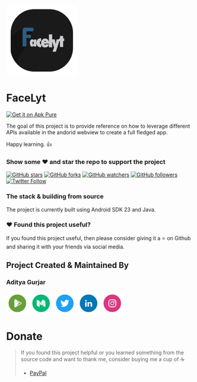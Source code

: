 ![FaceLyt](https://raw.githubusercontent.com/adityadroid/facelyt/phase2/app/src/main/res/mipmap-xxxhdpi/ic_launcher.png)

# FaceLyt

<a href='https://apkpure.com/facelyt-for-facebook-lite/com.adityaadi1467.facelytx'><img alt='Get it on Apk Pure' src='https://static.apkpure.com/www/static/imgs/logo_new.png' height=32px/></a>

The goal of this project is to provide reference on how to leverage different APIs available in the andorid webview to create a full fledged app. 


Happy learning. :+1:

### Show some :heart: and star the repo to support the project

[![GitHub stars](https://img.shields.io/github/stars/adityadroid/facelyt.svg?style=social&label=Star)](https://github.com/adityadroid/facelyt) [![GitHub forks](https://img.shields.io/github/forks/adityadroid/facelyt.svg?style=social&label=Fork)](https://github.com/adityadroid/facelyt/fork) [![GitHub watchers](https://img.shields.io/github/watchers/adityadroid/facelyt.svg?style=social&label=Watch)](https://github.com/adityadroid/facelyt) [![GitHub followers](https://img.shields.io/github/followers/adityadroid.svg?style=social&label=Follow)](https://github.com/adityadroid/facelyt)
[![Twitter Follow](https://img.shields.io/twitter/follow/adityadroid.svg?style=social)](https://twitter.com/adityadroid)


### The stack & building from source

The project is currently built using Android SDK 23 and Java.


### :heart: Found this project useful?

If you found this project useful, then please consider giving it a :star: on Github and sharing it with your friends via social media.

## Project Created & Maintained By

### Aditya Gurjar


<a href="https://play.google.com/store/apps/developer?id=Aditya+Gurjar"><img src="https://github.com/aritraroy/social-icons/blob/master/play-store-icon.png?raw=true" width="60"></a> <a href="https://medium.com/@adityadroid"><img src="https://github.com/aritraroy/social-icons/blob/master/medium-icon.png?raw=true" width="60"></a>
<a href="https://twitter.com/adityadroid"><img src="https://github.com/aritraroy/social-icons/blob/master/twitter-icon.png?raw=true" width="60"></a>
<a href="https://linkedin.com/in/adityagurjar"><img src="https://github.com/aritraroy/social-icons/blob/master/linkedin-icon.png?raw=true" width="60"></a>
<a href="https://instagram.com/adityagurjar__"><img src="https://github.com/aritraroy/social-icons/blob/master/instagram-icon.png?raw=true" width="60"></a>

# Donate

> If you found this project helpful or you learned something from the source code and want to thank me, consider buying me a cup of :coffee:
>
> - [PayPal](https://www.paypal.me/adityadroid/)
